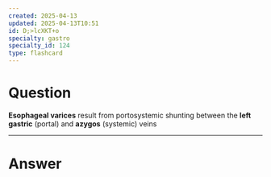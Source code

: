 ```yaml
---
created: 2025-04-13
updated: 2025-04-13T10:51
id: D;>lcXKT+o
specialty: gastro
specialty_id: 124
type: flashcard
---
```


# Question
**Esophageal varices** result from portosystemic shunting between the **left gastric** (portal) and **azygos** (systemic) veins

---

# Answer
